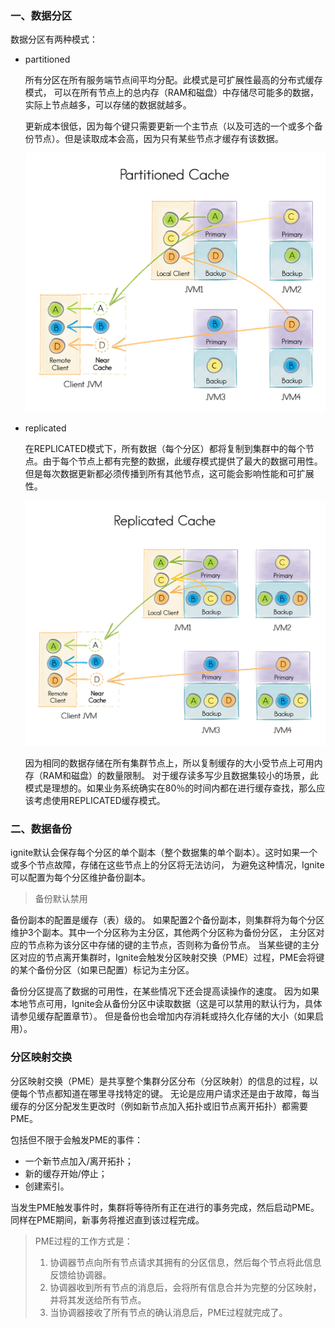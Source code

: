 ### 一、数据分区

数据分区有两种模式：
- partitioned

    所有分区在所有服务端节点间平均分配。此模式是可扩展性最高的分布式缓存模式，
    可以在所有节点上的总内存（RAM和磁盘）中存储尽可能多的数据，实际上节点越多，可以存储的数据就越多。
    
    更新成本很低，因为每个键只需要更新一个主节点（以及可选的一个或多个备份节点）。但是读取成本会高，因为只有某些节点才缓存有该数据。
    
    ![](partitioned_cache.png)
    
- replicated

    在REPLICATED模式下，所有数据（每个分区）都将复制到集群中的每个节点。由于每个节点上都有完整的数据，此缓存模式提供了最大的数据可用性。
    但是每次数据更新都必须传播到所有其他节点，这可能会影响性能和可扩展性。
    
    ![](replicated_cache.png)
    
    因为相同的数据存储在所有集群节点上，所以复制缓存的大小受节点上可用内存（RAM和磁盘）的数量限制。
    对于缓存读多写少且数据集较小的场景，此模式是理想的。如果业务系统确实在80％的时间内都在进行缓存查找，那么应该考虑使用REPLICATED缓存模式。
    
    
### 二、数据备份
ignite默认会保存每个分区的单个副本（整个数据集的单个副本）。这时如果一个或多个节点故障，存储在这些节点上的分区将无法访问，
为避免这种情况，Ignite可以配置为每个分区维护备份副本。
> 备份默认禁用

备份副本的配置是缓存（表）级的。
如果配置2个备份副本，则集群将为每个分区维护3个副本。其中一个分区称为主分区，其他两个分区称为备份分区，
主分区对应的节点称为该分区中存储的键的主节点，否则称为备份节点。
当某些键的主分区对应的节点离开集群时，Ignite会触发分区映射交换（PME）过程，PME会将键的某个备份分区（如果已配置）标记为主分区。

备份分区提高了数据的可用性，在某些情况下还会提高读操作的速度。
因为如果本地节点可用，Ignite会从备份分区中读取数据（这是可以禁用的默认行为，具体请参见缓存配置章节）。
但是备份也会增加内存消耗或持久化存储的大小（如果启用）。

### 分区映射交换
分区映射交换（PME）是共享整个集群分区分布（分区映射）的信息的过程，以便每个节点都知道在哪里寻找特定的键。
无论是应用户请求还是由于故障，每当缓存的分区分配发生更改时（例如新节点加入拓扑或旧节点离开拓扑）都需要PME。

包括但不限于会触发PME的事件：
- 一个新节点加入/离开拓扑；
- 新的缓存开始/停止；
- 创建索引。

当发生PME触发事件时，集群将等待所有正在进行的事务完成，然后启动PME。同样在PME期间，新事务将推迟直到该过程完成。

>PME过程的工作方式是：
>1. 协调器节点向所有节点请求其拥有的分区信息，然后每个节点将此信息反馈给协调器。
>2. 协调器收到所有节点的消息后，会将所有信息合并为完整的分区映射，并将其发送给所有节点。
>3. 当协调器接收了所有节点的确认消息后，PME过程就完成了。